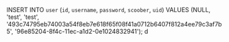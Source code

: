 INSERT INTO `user` (`id`, `username`, `password`, `scoober`, `uid`) VALUES (NULL, 'test', 'test', '493c74795eb74003a54f8eb7e618f65f08f41a0712b6407f812a4ee79c3af7b5', '96e85204-8f4c-11ec-a1d2-0e1024832941'); d